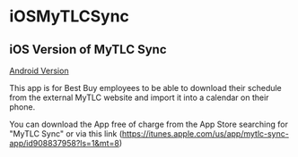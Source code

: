 iOSMyTLCSync
============

iOS Version of MyTLC Sync
--------------------------
[Android Version](https://github.com/ImDevinC/AndroidMyTLCSync)

This app is for Best Buy employees to be able to download their schedule from the external MyTLC website and import it into a calendar on their phone.

You can download the App free of charge from the App Store searching for "MyTLC Sync" or via this link (https://itunes.apple.com/us/app/mytlc-sync-app/id908837958?ls=1&mt=8)
